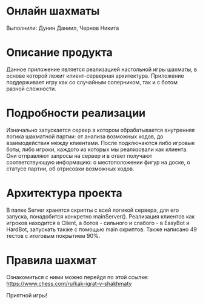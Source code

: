# Онлайн шахматы
Выполнили: Дунин Даниил, Чернов Никита

# Описание продукта
Данное приложение является реализацией настольной игры шахматы, в основе
которой лежит клиент-серверная архитектура. Приложение поддерживает
игру как со случайным соперником, так и с ботом разной сложности.

# Подробности реализации
Изначально запускается сервер в котором обрабатывается внутренняя логика
шахматной партии: от анализа возможных ходов, до взаимодействия между
клиентами. После подключаются либо игровые боты, либо игроки, каждого
из которых мы реализовали как клиента. Они отправляют запросы на сервер 
и в ответ получают соответствующую информацию: о местоположении фигур на
доске, о статусе партии, об отрисовки возможных ходов.

# Архитектура проекта
В папке Server хранятся скрипты с всей логикой сервера, для его запуска, понадобится конкретно mainServer(). Реализация клиентов как игроков находится в Client, а ботов - сильного и слабого - в EasyBot и HardBot, запускать также с помощью main скриптов. Также написано 49 тестов с итоговым покрытием 90%.

# Правила шахмат
Ознакомиться с ними можно перейдя по этой ссылке: https://www.chess.com/ru/kak-igrat-v-shakhmaty

Приятной игры!